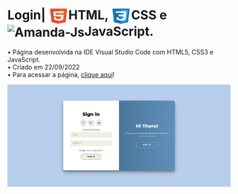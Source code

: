 # Login| <img align="center" alt="Amanda-HTML" height="35" width="45" src="https://raw.githubusercontent.com/devicons/devicon/master/icons/html5/html5-original.svg">HTML, <img align="center" alt="Amanda-CSS" height="35" width="45" src="https://raw.githubusercontent.com/devicons/devicon/master/icons/css3/css3-original.svg">CSS e <img align="center" alt="Amanda-Js" height="35" width="45" src="https://cdn.jsdelivr.net/gh/devicons/devicon/icons/javascript/javascript-original.svg">JavaScript.

• Página desenvolvida na IDE Visual Studio Code com HTML5, CSS3 e JavaScript. <br>
• Criado em 22/09/2022 <br>
• Para acessar a página, <a href="https://amandavsadev.github.io/login/index">clique aqui</a>!

<img align="center" alt="" src="signIN.png">
